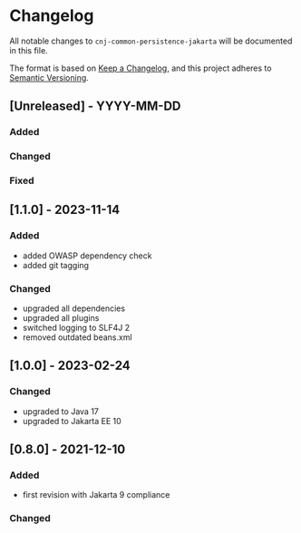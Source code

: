 # Changelog
All notable changes to `cnj-common-persistence-jakarta` will be documented in this file.

The format is based on [Keep a Changelog](https://keepachangelog.com/en/1.0.0/),
and this project adheres to [Semantic Versioning](https://semver.org/spec/v2.0.0.html).

## [Unreleased] - YYYY-MM-DD
### Added
### Changed
### Fixed

## [1.1.0] - 2023-11-14
### Added
- added OWASP dependency check
- added git tagging
### Changed
- upgraded all dependencies
- upgraded all plugins
- switched logging to SLF4J 2
- removed outdated beans.xml

## [1.0.0] - 2023-02-24
### Changed
- upgraded to Java 17
- upgraded to Jakarta EE 10

## [0.8.0] - 2021-12-10
### Added
- first revision with Jakarta 9 compliance
### Changed
